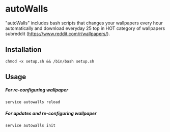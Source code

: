 # autoWalls
"autoWalls" includes bash scripts that changes your wallpapers every hour automatically and download everyday 25 top in HOT category of wallpapers subreddit (https://www.reddit.com/r/wallpapers/).


## Installation
```chmod +x setup.sh && /bin/bash setup.sh```

## Usage
##### _For re-configuring wallpaper_
```service autowalls reload```

##### _For updates and re-configuring wallpaper_
```service autowalls init```
